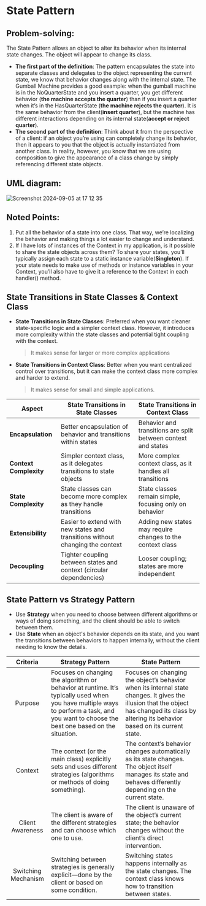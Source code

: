 # State Pattern
## Problem-solving:
The State Pattern allows an object to alter its behavior when its internal state changes. The object will appear to change its class.

- **The first part of the definition**: The pattern encapsulates the state into separate classes and delegates to the object representing the current state, we know that behavior changes along with the internal state. The Gumball Machine provides a good example: when the gumball machine is in the NoQuarterState and you insert a quarter, you get different behavior (**the machine accepts the quarter**) than if you insert a quarter when it’s in the HasQuarterState (**the machine rejects the quarter**). It is the same behavior from the client(**insert quarter**), but the machine has different interactions depending on its internal state(**accept or reject quarter**).
- **The second part of the definition**: Think about it from the perspective of a client: if an object you’re using can completely change its behavior, then it appears to you that the object is actually instantiated from another class. In reality, however, you know that we are using composition to give the appearance of a class change by simply referencing different state objects.

## UML diagram:
![Screenshot 2024-09-05 at 17 12 35](https://github.com/user-attachments/assets/86b9585c-a950-4abf-a71b-cf9a52742308)

## Noted Points:
1. Put all the behavior of a state into one class. That way, we’re localizing the behavior and making things a lot easier to change and understand.
2. If I have lots of instances of the Context in my application, is it possible to share the state objects across them? To share your states, you’ll typically assign each state to a static instance variable(**Singleton**). If your state needs to make use of methods or instance variables in your Context, you’ll also have to give it a reference to the Context in each handler() method.

## State Transitions in State Classes & Context Class
- **State Transitions in State Classes**: Preferred when you want cleaner state-specific logic and a simpler context class. However, it introduces more complexity within the state classes and potential tight coupling with the context.
  > It makes sense for larger or more complex applications
- **State Transitions in Context Class**: Better when you want centralized control over transitions, but it can make the context class more complex and harder to extend.
  > It makes sense for small and simple applications.

| **Aspect** | **State Transitions in State Classes** | **State Transitions in Context Class** |
| ---| ---| ---|
| **Encapsulation**               | Better encapsulation of behavior and transitions within states | Behavior and transitions are split between context and states |
| **Context Complexity**          | Simpler context class, as it delegates transitions to state objects | More complex context class, as it handles all transitions |
| **State Complexity**            | State classes can become more complex as they handle transitions | State classes remain simple, focusing only on behavior |
| **Extensibility**               | Easier to extend with new states and transitions without changing the context | Adding new states may require changes to the context class |
| **Decoupling**                  | Tighter coupling between states and context (circular dependencies) | Looser coupling; states are more independent |

## State Pattern vs Strategy Pattern
- Use **Strategy** when you need to choose between different algorithms or ways of doing something, and the client should be able to switch between them.
- Use **State** when an object's behavior depends on its state, and you want the transitions between behaviors to happen internally, without the client needing to know the details.

| Criteria | Strategy Pattern | State Pattern |
|:---:|---|---|
| Purpose | Focuses on changing the algorithm or behavior at runtime. It’s typically used when you have multiple ways to perform a task, and you want to choose the best one based on the situation. | Focuses on changing the object’s behavior when its internal state changes. It gives the illusion that the object has changed its class by altering its behavior based on its current state. |
| Context | The context (or the main class) explicitly sets and uses different strategies (algorithms or methods of doing something). | The context’s behavior changes automatically as its state changes. The object itself manages its state and behaves differently depending on the current state. |
| Client Awareness | The client is aware of the different strategies and can choose which one to use. | The client is unaware of the object’s current state; the behavior changes without the client’s direct intervention. |
| Switching Mechanism | Switching between strategies is generally explicit—done by the client or based on some condition. | Switching states happens internally as the state changes. The context class knows how to transition between states. |


